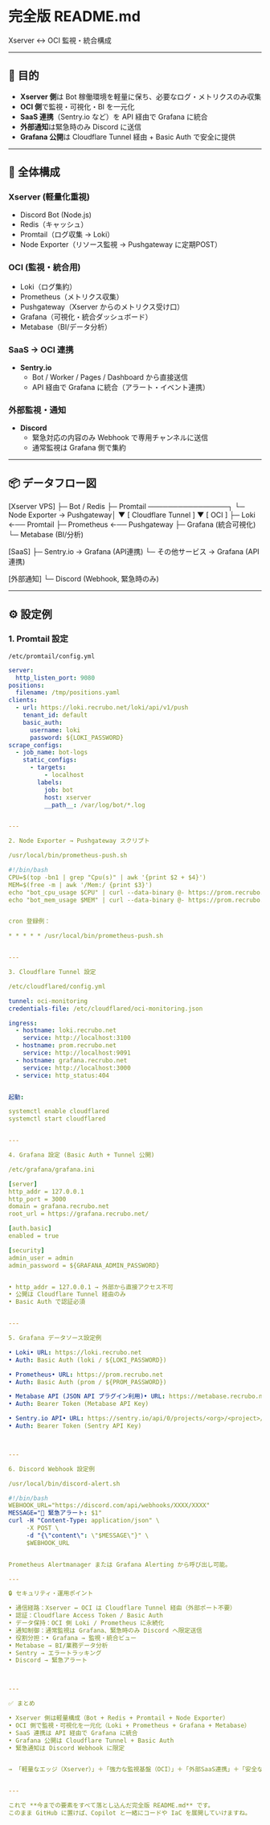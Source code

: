 # 完全版 README.md  
Xserver ↔ OCI 監視・統合構成

---

## 🎯 目的
- **Xserver 側**は Bot 稼働環境を軽量に保ち、必要なログ・メトリクスのみ収集  
- **OCI 側**で監視・可視化・BI を一元化  
- **SaaS 連携**（Sentry.io など）を API 経由で Grafana に統合  
- **外部通知**は緊急時のみ Discord に送信  
- **Grafana 公開**は Cloudflare Tunnel 経由 + Basic Auth で安全に提供  

---

## 🧩 全体構成

### Xserver (軽量化重視)
- Discord Bot (Node.js)
- Redis（キャッシュ）
- Promtail（ログ収集 → Loki）
- Node Exporter（リソース監視 → Pushgateway に定期POST）

### OCI (監視・統合用)
- Loki（ログ集約）
- Prometheus（メトリクス収集）
- Pushgateway（Xserver からのメトリクス受け口）
- Grafana（可視化・統合ダッシュボード）
- Metabase（BI/データ分析）

### SaaS → OCI 連携
- **Sentry.io**  
  - Bot / Worker / Pages / Dashboard から直接送信  
  - API 経由で Grafana に統合（アラート・イベント連携）

### 外部監視・通知
- **Discord**  
  - 緊急対応の内容のみ Webhook で専用チャンネルに送信  
  - 通常監視は Grafana 側で集約

---

## 📦 データフロー図



[Xserver VPS] ├─ Bot / Redis ├─ Promtail ────────────────┐ └─ Node Exporter → Pushgateway│ ▼ [ Cloudflare Tunnel ] ▼ [ OCI ] ├─ Loki  ←── Promtail ├─ Prometheus ←── Pushgateway ├─ Grafana (統合可視化) └─ Metabase (BI/分析)

[SaaS] ├─ Sentry.io → Grafana (API連携) └─ その他サービス → Grafana (API連携)

[外部通知] └─ Discord (Webhook, 緊急時のみ)


---

## ⚙️ 設定例

### 1. Promtail 設定
`/etc/promtail/config.yml`
```yaml
server:
  http_listen_port: 9080
positions:
  filename: /tmp/positions.yaml
clients:
  - url: https://loki.recrubo.net/loki/api/v1/push
    tenant_id: default
    basic_auth:
      username: loki
      password: ${LOKI_PASSWORD}
scrape_configs:
  - job_name: bot-logs
    static_configs:
      - targets:
          - localhost
        labels:
          job: bot
          host: xserver
          __path__: /var/log/bot/*.log


---

2. Node Exporter → Pushgateway スクリプト

/usr/local/bin/prometheus-push.sh

#!/bin/bash
CPU=$(top -bn1 | grep "Cpu(s)" | awk '{print $2 + $4}')
MEM=$(free -m | awk '/Mem:/ {print $3}')
echo "bot_cpu_usage $CPU" | curl --data-binary @- https://prom.recrubo.net/metrics/job/xserver-bot
echo "bot_mem_usage $MEM" | curl --data-binary @- https://prom.recrubo.net/metrics/job/xserver-bot


cron 登録例：

* * * * * /usr/local/bin/prometheus-push.sh


---

3. Cloudflare Tunnel 設定

/etc/cloudflared/config.yml

tunnel: oci-monitoring
credentials-file: /etc/cloudflared/oci-monitoring.json

ingress:
  - hostname: loki.recrubo.net
    service: http://localhost:3100
  - hostname: prom.recrubo.net
    service: http://localhost:9091
  - hostname: grafana.recrubo.net
    service: http://localhost:3000
  - service: http_status:404


起動:

systemctl enable cloudflared
systemctl start cloudflared


---

4. Grafana 設定 (Basic Auth + Tunnel 公開)

/etc/grafana/grafana.ini

[server]
http_addr = 127.0.0.1
http_port = 3000
domain = grafana.recrubo.net
root_url = https://grafana.recrubo.net/

[auth.basic]
enabled = true

[security]
admin_user = admin
admin_password = ${GRAFANA_ADMIN_PASSWORD}


• http_addr = 127.0.0.1 → 外部から直接アクセス不可
• 公開は Cloudflare Tunnel 経由のみ
• Basic Auth で認証必須


---

5. Grafana データソース設定例

• Loki• URL: https://loki.recrubo.net
• Auth: Basic Auth (loki / ${LOKI_PASSWORD})

• Prometheus• URL: https://prom.recrubo.net
• Auth: Basic Auth (prom / ${PROM_PASSWORD})

• Metabase API (JSON API プラグイン利用)• URL: https://metabase.recrubo.net/api/card/:id/query
• Auth: Bearer Token (Metabase API Key)

• Sentry.io API• URL: https://sentry.io/api/0/projects/<org>/<project>/events/
• Auth: Bearer Token (Sentry API Key)



---

6. Discord Webhook 設定例

/usr/local/bin/discord-alert.sh

#!/bin/bash
WEBHOOK_URL="https://discord.com/api/webhooks/XXXX/XXXX"
MESSAGE="🚨 緊急アラート: $1"
curl -H "Content-Type: application/json" \
     -X POST \
     -d "{\"content\": \"$MESSAGE\"}" \
     $WEBHOOK_URL


Prometheus Alertmanager または Grafana Alerting から呼び出し可能。

---

🔒 セキュリティ・運用ポイント

• 通信経路：Xserver ↔ OCI は Cloudflare Tunnel 経由（外部ポート不要）
• 認証：Cloudflare Access Token / Basic Auth
• データ保持：OCI 側 Loki / Prometheus に永続化
• 通知制御：通常監視は Grafana、緊急時のみ Discord へ限定送信
• 役割分担：• Grafana → 監視・統合ビュー
• Metabase → BI/業務データ分析
• Sentry → エラートラッキング
• Discord → 緊急アラート



---

✅ まとめ

• Xserver 側は軽量構成（Bot + Redis + Promtail + Node Exporter）
• OCI 側で監視・可視化を一元化（Loki + Prometheus + Grafana + Metabase）
• SaaS 連携は API 経由で Grafana に統合
• Grafana 公開は Cloudflare Tunnel + Basic Auth
• 緊急通知は Discord Webhook に限定


→ 「軽量なエッジ（Xserver）」＋「強力な監視基盤（OCI）」＋「外部SaaS連携」＋「安全な公開」の完全構成


---

これで **今までの要素をすべて落とし込んだ完全版 README.md** です。  
このまま GitHub に置けば、Copilot と一緒にコードや IaC を展開していけますね。